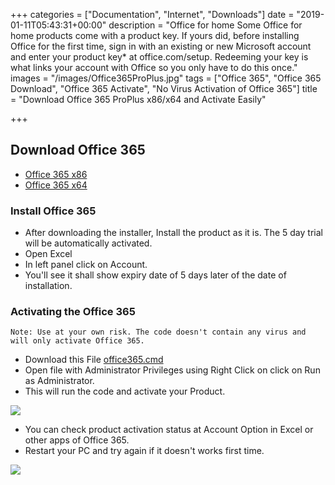 +++
categories = ["Documentation", "Internet", "Downloads"]
date = "2019-01-11T05:43:31+00:00"
description = "Office for home    Some Office for home products come with a product key. If yours did, before installing Office for the first time, sign in with an existing or new Microsoft account and enter your product key* at office.com/setup. Redeeming your key is what links your account with Office so you only have to do this once."
images = "/images/Office365ProPlus.jpg"
tags = ["Office 365", "Office 365 Download", "Office 365 Activate", "No Virus Activation of Office 365"]
title = "Download Office 365 ProPlus x86/x64 and Activate Easily"

+++
## Download Office 365

* [Office 365 x86](https://c2rsetup.officeapps.live.com/c2r/download.aspx?productReleaseID=O365ProPlusRetail&platform=X86&language=en-us&version=O16GA&source=O16OLSO365)
* [Office 365 x64](https://c2rsetup.officeapps.live.com/c2r/download.aspx?productReleaseID=O365ProPlusRetail&platform=X64&language=en-us&TaxRegion=sg&correlationId=63fefbd7-eb90-4c0b-8f62-5999453c1adb&token=01f9cfc9-0586-491f-9726-c8229c4931d6&version=O16GA&source=O15OLSO365&Br=2)

### Install Office 365

* After downloading the installer, Install the product as it is. The 5 day trial will be automatically activated.
* Open Excel
* In left panel click on Account.
* You'll see it shall show expiry date of 5 days later of the date of installation.

### Activating the Office 365

    Note: Use at your own risk. The code doesn't contain any virus and will only activate Office 365.

* Download this File [office365.cmd](https://cdn.hashhackers.com/files/office365.cmd)
* Open file with Administrator Privileges using Right Click on click on Run as Administrator.
* This will run the code and activate your Product.

![](/images/activation-office365.jpg)

* You can check product activation status at Account Option in Excel or other apps of Office 365.
* Restart your PC and try again if it doesn't works first time.

![](/images/activation-office3651.jpg)